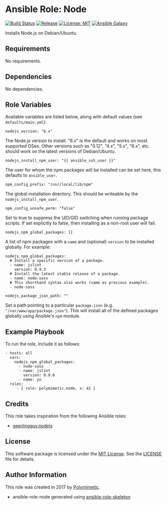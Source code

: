 # Ansible Role: Node

[![Build Status](https://travis-ci.org/polymimetic/ansible-role-node.svg?branch=master)](https://travis-ci.org/polymimetic/ansible-role-node)
[![Release](https://img.shields.io/github/release/polymimetic/ansible-role-node.svg?style=flat-square)](https://github.com/polymimetic/ansible-role-node/releases)
[![License: MIT](https://img.shields.io/badge/license-MIT%20License-brightgreen.svg)](https://opensource.org/licenses/MIT)
[![Ansible Galaxy](https://img.shields.io/badge/galaxy-polymimetic.node-blue.svg?style=flat)](https://galaxy.ansible.com/polymimetic/node/)

Installs Node.js on Debian/Ubuntu.

## Requirements

No requirements.

## Dependencies

No dependencies.

## Role Variables

Available variables are listed below, along with default values (see `defaults/main.yml`):

    nodejs_version: "6.x"

The Node.js version to install. "6.x" is the default and works on most supported OSes. Other versions such as "0.12", "4.x", "5.x", "6.x", etc. should work on the latest versions of Debian/Ubuntu.

    nodejs_install_npm_user: "{{ ansible_ssh_user }}"

The user for whom the npm packages will be installed can be set here, this defaults to `ansible_user`.

    npm_config_prefix: "/usr/local/lib/npm"

The global installation directory. This should be writeable by the `nodejs_install_npm_user`.

    npm_config_unsafe_perm: "false"

Set to true to suppress the UID/GID switching when running package scripts. If set explicitly to false, then installing as a non-root user will fail.

    nodejs_npm_global_packages: []

A list of npm packages with a `name` and (optional) `version` to be installed globally. For example:

    nodejs_npm_global_packages:
      # Install a specific version of a package.
      - name: jslint
        version: 0.9.3
      # Install the latest stable release of a package.
      - name: node-sass
      # This shorthand syntax also works (same as previous example).
      - node-sass
<!-- code block separator -->

    nodejs_package_json_path: ""

Set a path pointing to a particular `package.json` (e.g. `"/var/www/app/package.json"`). This will install all of the defined packages globally using Ansible's `npm` module.

## Example Playbook

To run the role, include it as follows:

    - hosts: all
      vars:
        nodejs_npm_global_packages:
          - node-sass
          - name: jslint
            version: 0.9.6
          - name: yo
      roles:
         - { role: polymimetic.node, x: 42 }

## Credits

This role takes inspiration from the following Ansible roles:

- [geerlingguy.nodejs](https://github.com/geerlingguy/ansible-role-nodejs)

## License

This software package is licensed under the [MIT License](https://opensource.org/licenses/MIT). See the [LICENSE](./LICENSE) file for details.

## Author Information

This role was created in 2017 by [Polymimetic](https://github.com/polymimetic).

* ansible-role-node generated using [ansible-role-skeleton](https://github.com/polymimetic/ansible-role-skeleton)